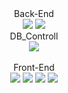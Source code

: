  
<div align="center">
Back-End <br>
<img src="https://img.shields.io/badge/springboot-6DB33F?style=for-the-badge&logo=springboot&logoColor=white">

 <img src="https://img.shields.io/badge/springsecurity-6DB33F?style=for-the-badge&logo=springsecurity&logoColor=white">
 <br>
 DB_Controll<br>
 <img src="https://img.shields.io/badge/mysql-4479A1?style=for-the-badge&logo=mysql&logoColor=white"><br>
 <br>
Front-End <br>
  <img src="https://img.shields.io/badge/javascript-F7DF1E?style=for-the-badge&logo=javascript&logoColor=white">
 <img src="https://img.shields.io/badge/html5-E34F26?style=for-the-badge&logo=html5&logoColor=white">
 <img src="https://img.shields.io/badge/jquery-0769AD?style=for-the-badge&logo=jquery&logoColor=white">
 <img src="https://img.shields.io/badge/css-1572B6?style=for-the-badge&logo=css&logoColor=white">
 <br>
</div>


